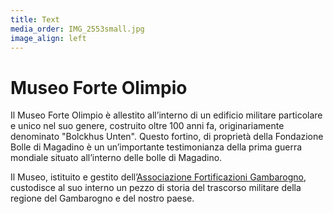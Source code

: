 ```yaml
---
title: Text
media_order: IMG_2553small.jpg
image_align: left
---
```


# Museo Forte Olimpio
Il Museo Forte Olimpio è allestito all’interno di un edificio militare particolare e unico nel suo genere, costruito oltre 100 anni fa, originariamente denominato "Bolckhus Unten".
Questo fortino, di proprietà della Fondazione Bolle di Magadino è un un’importante testimonianza della prima guerra mondiale situato all’interno delle bolle di Magadino.

Il Museo, istituito e gestito dell’[Associazione Fortificazioni Gambarogno](https://www.fortificazionigambarogno.ch?target=_blank), custodisce al suo interno un pezzo di storia del trascorso militare della regione del Gambarogno e del nostro paese.